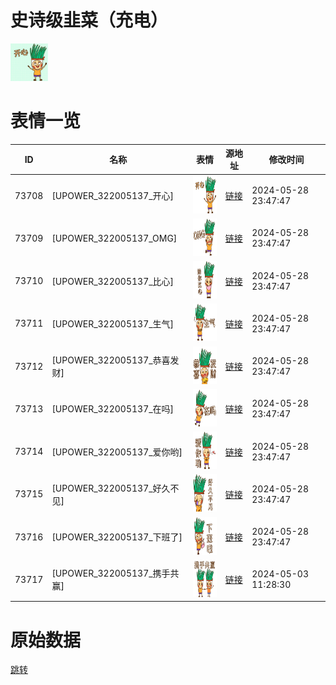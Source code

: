 # 史诗级韭菜（充电）

<img src="./cover.jpg" height="60" alt="cover" />

# 表情一览

|ID|名称|表情|源地址|修改时间|
|----|----|----|----|----|
|73708|[UPOWER_322005137_开心]|<img src="./pic/073708_%5BUPOWER_322005137_开心%5D.png" height="60" alt="开心"/>|[链接](https://i0.hdslb.com/bfs/garb/bfbbea8ac895ea7b034251789e4c69a2f678b65c.png)|2024-05-28 23:47:47|
|73709|[UPOWER_322005137_OMG]|<img src="./pic/073709_%5BUPOWER_322005137_OMG%5D.png" height="60" alt="OMG"/>|[链接](https://i0.hdslb.com/bfs/garb/3168748dd4a757944318a422a95744d779022cff.png)|2024-05-28 23:47:47|
|73710|[UPOWER_322005137_比心]|<img src="./pic/073710_%5BUPOWER_322005137_比心%5D.png" height="60" alt="比心"/>|[链接](https://i0.hdslb.com/bfs/garb/05b32f4eb625cc990128a250449325c4d3a99784.png)|2024-05-28 23:47:47|
|73711|[UPOWER_322005137_生气]|<img src="./pic/073711_%5BUPOWER_322005137_生气%5D.png" height="60" alt="生气"/>|[链接](https://i0.hdslb.com/bfs/garb/3d0710bb2b3be33f74e6e6409f94acc8738c280b.png)|2024-05-28 23:47:47|
|73712|[UPOWER_322005137_恭喜发财]|<img src="./pic/073712_%5BUPOWER_322005137_恭喜发财%5D.png" height="60" alt="恭喜发财"/>|[链接](https://i0.hdslb.com/bfs/garb/6f345055baf02176201f425e8ffa8985b8565814.png)|2024-05-28 23:47:47|
|73713|[UPOWER_322005137_在吗]|<img src="./pic/073713_%5BUPOWER_322005137_在吗%5D.png" height="60" alt="在吗"/>|[链接](https://i0.hdslb.com/bfs/garb/7608eddd733cc8e55486ef3a90baabdf4bc487e1.png)|2024-05-28 23:47:47|
|73714|[UPOWER_322005137_爱你哟]|<img src="./pic/073714_%5BUPOWER_322005137_爱你哟%5D.png" height="60" alt="爱你哟"/>|[链接](https://i0.hdslb.com/bfs/garb/57bd1c5fff7a70bf01d72bd2c85ba187f4223a64.png)|2024-05-28 23:47:47|
|73715|[UPOWER_322005137_好久不见]|<img src="./pic/073715_%5BUPOWER_322005137_好久不见%5D.png" height="60" alt="好久不见"/>|[链接](https://i0.hdslb.com/bfs/garb/7b1da4ad14f1fb3c5f13d2f35bb3eca744114de2.png)|2024-05-28 23:47:47|
|73716|[UPOWER_322005137_下班了]|<img src="./pic/073716_%5BUPOWER_322005137_下班了%5D.png" height="60" alt="下班了"/>|[链接](https://i0.hdslb.com/bfs/garb/57e5e6ce056f7b56d1f0ef16ea344e4454d8dac2.png)|2024-05-28 23:47:47|
|73717|[UPOWER_322005137_携手共赢]|<img src="./pic/073717_%5BUPOWER_322005137_携手共赢%5D.png" height="60" alt="携手共赢"/>|[链接](https://i0.hdslb.com/bfs/garb/e305f3688d6c2a99765197ae9c8cfd0ac7fb1266.png)|2024-05-03 11:28:30|

# 原始数据

[跳转](./raw.json)

